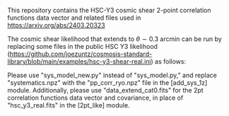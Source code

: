 This repository contains the HSC-Y3 cosmic shear 2-point correlation functions data vector and related files used in https://arxiv.org/abs/2403.20323

The cosmic shear likelihood that extends to $\theta \sim 0.3$ arcmin can be run by replacing some files in 
the public HSC Y3 likelihood (https://github.com/joezuntz/cosmosis-standard-library/blob/main/examples/hsc-y3-shear-real.ini)
as follows:

Please use "sys_model_new.py" instead of "sys_model.py," and replace "systematics.npz" with the "pp_corr_ryo.npz" file in the [add_sys_1z] module. 
Additionally, please use "data_extend_cat0.fits" for the 2pt correlation functions data vector and covariance, in place of "hsc_y3_real.fits" in the [2pt_like] module.

